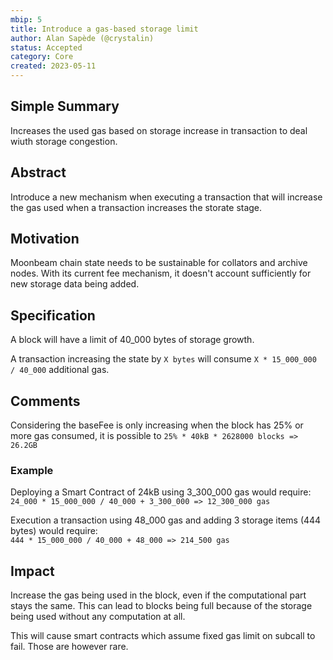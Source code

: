```yaml
---
mbip: 5
title: Introduce a gas-based storage limit
author: Alan Sapède (@crystalin)
status: Accepted
category: Core
created: 2023-05-11
---
```


## Simple Summary

Increases the used gas based on storage increase in transaction to deal wiuth storage congestion.

## Abstract

Introduce a new mechanism when executing a transaction that will increase the gas used when
a transaction increases the storate stage.

## Motivation

Moonbeam chain state needs to be sustainable for collators and archive nodes. With its current
fee mechanism, it doesn't account sufficiently for new storage data being added.

## Specification

A block will have a limit of 40_000 bytes of storage growth.

A transaction increasing the state by `X bytes` will consume `X * 15_000_000 / 40_000` additional
gas.

## Comments

Considering the baseFee is only increasing when the block has 25% or more gas consumed, it is
possible to `25% * 40kB * 2628000 blocks => 26.2GB`

### Example

Deploying a Smart Contract of 24kB using 3_300_000 gas would require:  
`24_000 * 15_000_000 / 40_000 + 3_300_000 => 12_300_000 gas`

Execution a transaction using 48_000 gas and adding 3 storage items (444 bytes) would require:  
`444 * 15_000_000 / 40_000 + 48_000 => 214_500 gas`

## Impact

Increase the gas being used in the block, even if the computational part stays the same.
This can lead to blocks being full because of the storage being used without any computation at all.

This will cause smart contracts which assume fixed gas limit on subcall to fail. Those are however
rare.
